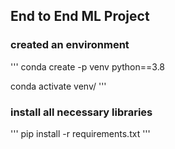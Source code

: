 ## End to End ML Project

### created an environment
'''
conda create -p venv python==3.8

conda activate venv/
'''
### install all necessary libraries
'''
pip install -r requirements.txt
'''
